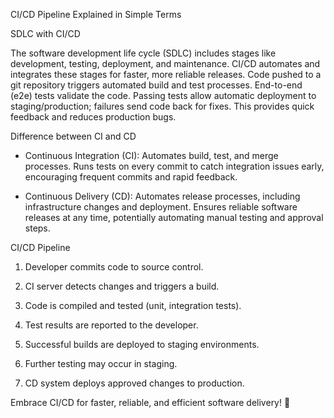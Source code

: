 CI/CD Pipeline Explained in Simple Terms


SDLC with CI/CD

The software development life cycle (SDLC) includes stages like development, testing, deployment, and maintenance. CI/CD automates and integrates these stages for faster, more reliable releases. Code pushed to a git repository triggers automated build and test processes. End-to-end (e2e) tests validate the code. Passing tests allow automatic deployment to staging/production; failures send code back for fixes. This provides quick feedback and reduces production bugs.

Difference between CI and CD
- Continuous Integration (CI): Automates build, test, and merge processes. Runs tests on every commit to catch integration issues early, encouraging frequent commits and rapid feedback.

- Continuous Delivery (CD): Automates release processes, including infrastructure changes and deployment. Ensures reliable software releases at any time, potentially automating manual testing and approval steps.

CI/CD Pipeline
1. Developer commits code to source control.

2. CI server detects changes and triggers a build.

3. Code is compiled and tested (unit, integration tests).

4. Test results are reported to the developer.

5. Successful builds are deployed to staging environments.

6. Further testing may occur in staging.

7. CD system deploys approved changes to production.

Embrace CI/CD for faster, reliable, and efficient software delivery! 🌟
